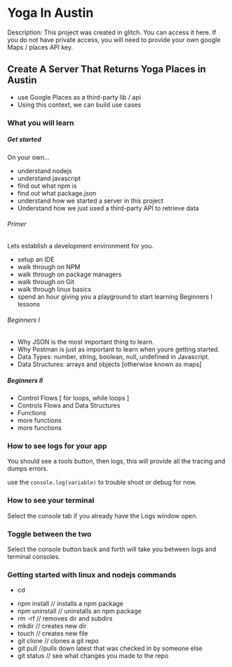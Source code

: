 Yoga In Austin
===============


Description:  This project was created in glitch. You can access it here.  If you do not have private access, you will need to provide your own google Maps / places API key.



## Create A Server That Returns Yoga Places in Austin

- use Google Places as a third-party lib / api
- Using this context, we can build use cases
 
### What you will learn

##### Get started 

On your own...

- understand nodejs 
- understand javascript
- find out what npm is
- find out what package.json
- understand how we started a server in this project
- Understand how we just used a third-party API to retrieve data


###### Primer

Lets establish a development environment for you.

- setup an IDE 
- walk through on NPM
- walk through on package managers 
- walk through on Git
- walk through linux basics
- spend an hour giving you a playground to start learning Beginners I lessons

###### Beginners I

- Why JSON is the most important thing to learn.
- Why Postman is just as important to learn when youre getting started.
- Data Types: number, string, boolean, null, undefined in Javascript.
- Data Structures: arrays and objects [otherwise known as maps]

##### Beginners II 


- Control Flows [ for loops, while loops ]
- Controls Flows and Data Structures
- Functions
- more functions 
- more functions 





### How to see logs for your app

You should see a tools button, then logs, this will provide all the tracing and dumps errors.

use the ```console.log(variable)``` to trouble shoot or debug for now. 

### How to see your terminal

Select the  console tab if you already have the Logs window open. 

### Toggle between the two 

Select the console button back and forth will take you between logs and terminal consoles.


### Getting started with linux and nodejs commands 

- cd <dir>
- npm install <package name> // installs a npm package 
- npm uninstall <package name> // uninstalls an npm package
- rm -rf <directory name>  // removes dir and subdirs 
- mkdir <dirname> // creates new dir
- touch <filename> // creates new file 
- git clone <git url> // clones a git repo
- git pull //pulls down latest that was checked in by someone else
- git status // see what changes you made to the repo





